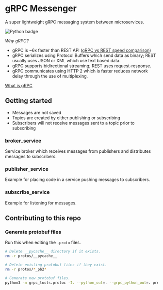 # gRPC Messenger

A super lightweight gRPC messaging system between microservices.

![Python badge](https://img.shields.io/badge/Python-FFD43B?style=for-the-badge&logo=python&logoColor=blue
)

_Why gRPC?_

- gRPC is ~6x faster than REST API ([gRPC vs REST speed
  comparison](https://blog.shiftasia.com/grpc-vs-rest-speed-comparation))
- gRPC serializes using Protocol Buffers which send data as binary; REST usually
  uses JSON or XML which use text based data.
- gRPC supports bidirectional streaming; REST uses request-response.
- gRPC communicates using HTTP 2 which is faster reduces network delay through
  the use of multiplexing.

[What is gRPC](https://grpc.io/docs/what-is-grpc/introduction)

## Getting started

- Messages are not saved
- Topics are created by either publishing or subscribing
- Subscribers will not receive messages sent to a topic prior to subscribing

### broker_service

Service broker which receives messages from publishers and distributes messages
to subscribers.

### publisher_service

Example for placing code in a service pushing messages to subscribers.

### subscribe_service

Example for listening for messages.

## Contributing to this repo

### Generate protobuf files

Run this when editing the `.proto` files.

```bash
# Delete __pycache__ directory if it exists.
rm -r protos/__pycache__

# Delete existing protobuf files if they exist.
rm -r protos/*_pb2*

# Generate new protobuf files.
python3 -m grpc_tools.protoc -I. --python_out=. --grpc_python_out=. protos/*
```

